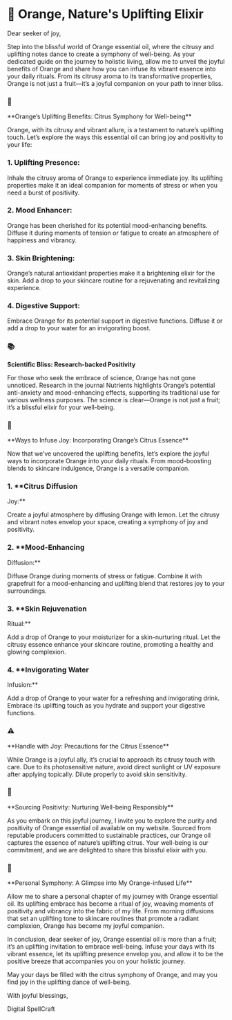 # 🍊 Orange, Nature's Uplifting Elixir

Dear seeker of joy,

Step into the blissful world of Orange essential oil, where the
citrusy and uplifting notes dance to create a symphony of well-being. As
your dedicated guide on the journey to holistic living, allow me to
unveil the joyful benefits of Orange and share how you can infuse its
vibrant essence into your daily rituals. From its citrusy aroma to its
transformative properties, Orange is not just a fruit—it’s a joyful
companion on your path to inner bliss.

### 🍊
\*\*Orange’s Uplifting Benefits: Citrus Symphony for
Well-being\*\*

Orange, with its citrusy and vibrant allure, is a testament to
nature’s uplifting touch. Let’s explore the ways this essential oil can
bring joy and positivity to your life:

### 1. **Uplifting Presence:**

Inhale the citrusy aroma of Orange to experience immediate joy. Its
uplifting properties make it an ideal companion for moments of stress or
when you need a burst of positivity.

### 2. **Mood Enhancer:**

Orange has been cherished for its potential mood-enhancing benefits.
Diffuse it during moments of tension or fatigue to create an atmosphere
of happiness and vibrancy.

### 3. **Skin Brightening:**

Orange’s natural antioxidant properties make it a brightening elixir
for the skin. Add a drop to your skincare routine for a rejuvenating and
revitalizing experience.

### 4. **Digestive Support:**

Embrace Orange for its potential support in digestive functions.
Diffuse it or add a drop to your water for an invigorating boost.

### 📚
**Scientific Bliss: Research-backed Positivity**

For those who seek the embrace of science, Orange has not gone
unnoticed. Research in the journal Nutrients highlights Orange’s
potential anti-anxiety and mood-enhancing effects, supporting its
traditional use for various wellness purposes. The science is
clear—Orange is not just a fruit; it’s a blissful elixir for your
well-being.

### 🍊
\*\*Ways to Infuse Joy: Incorporating Orange’s Citrus
Essence\*\*

Now that we’ve uncovered the uplifting benefits, let’s explore the
joyful ways to incorporate Orange into your daily rituals. From
mood-boosting blends to skincare indulgence, Orange is a versatile
companion.

### 1. \*\*Citrus Diffusion
Joy:\*\*

Create a joyful atmosphere by diffusing Orange with lemon. Let the
citrusy and vibrant notes envelop your space, creating a symphony of joy
and positivity.

### 2. \*\*Mood-Enhancing
Diffusion:\*\*

Diffuse Orange during moments of stress or fatigue. Combine it with
grapefruit for a mood-enhancing and uplifting blend that restores joy to
your surroundings.

### 3. \*\*Skin Rejuvenation
Ritual:\*\*

Add a drop of Orange to your moisturizer for a skin-nurturing ritual.
Let the citrusy essence enhance your skincare routine, promoting a
healthy and glowing complexion.

### 4. \*\*Invigorating Water
Infusion:\*\*

Add a drop of Orange to your water for a refreshing and invigorating
drink. Embrace its uplifting touch as you hydrate and support your
digestive functions.

### ⚠️
\*\*Handle with Joy: Precautions for the Citrus
Essence\*\*

While Orange is a joyful ally, it’s crucial to approach its citrusy
touch with care. Due to its photosensitive nature, avoid direct sunlight
or UV exposure after applying topically. Dilute properly to avoid skin
sensitivity.

### 🍊
\*\*Sourcing Positivity: Nurturing Well-being
Responsibly\*\*

As you embark on this joyful journey, I invite you to explore the
purity and positivity of Orange essential oil available on my website.
Sourced from reputable producers committed to sustainable practices, our
Orange oil captures the essence of nature’s uplifting citrus. Your
well-being is our commitment, and we are delighted to share this
blissful elixir with you.

### 🍊
\*\*Personal Symphony: A Glimpse into My Orange-infused
Life\*\*

Allow me to share a personal chapter of my journey with Orange
essential oil. Its uplifting embrace has become a ritual of joy, weaving
moments of positivity and vibrancy into the fabric of my life. From
morning diffusions that set an uplifting tone to skincare routines that
promote a radiant complexion, Orange has become my joyful companion.

In conclusion, dear seeker of joy, Orange essential oil is more than
a fruit; it’s an uplifting invitation to embrace well-being. Infuse your
days with its vibrant essence, let its uplifting presence envelop you,
and allow it to be the positive breeze that accompanies you on your
holistic journey.

May your days be filled with the citrus symphony of Orange, and may
you find joy in the uplifting dance of well-being.

With joyful blessings, 

Digital SpellCraft
